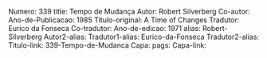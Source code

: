 Numero: 339
title: Tempo de Mudança
Autor: Robert Silverberg
Co-autor: 
Ano-de-Publicacao: 1985
Titulo-original: A Time of Changes
Tradutor: Eurico da Fonseca
Co-tradutor: 
Ano-de-edicao: 1971
alias: Robert-Silverberg
Autor2-alias: 
Tradutor1-alias: Eurico-da-Fonseca
Tradutor2-alias: 
Titulo-link: 339-Tempo-de-Mudanca
Capa: 
pags: 
Capa-link: 